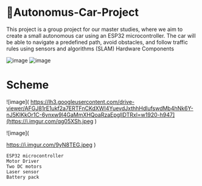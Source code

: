 # 🚗Autonomus-Car-Project


This project is a group project for our master studies, where we aim to create a small autonomous car using an ESP32 microcontroller. The car will be able to navigate a predefined path, avoid obstacles, and follow traffic rules using sensors and algorithms (SLAM)
Hardware Components

![image](    https://i.imgur.com/YUKnNPi.jpeg           )
![image](    https://i.imgur.com/qg05XSh.jpeg         )

# Scheme

![image]( 
https://lh3.googleusercontent.com/drive-viewer/AFGJ81rE1ukf2a7ERTFnCKdXWI4YuevdJxthhHdlufswdMb4hNk6Y-nJ5KIKkOr1C-6ynxw9l4GaMmXHQoaRzaEpglIDTRxl=w1920-h947](https://i.imgur.com/qg05XSh.jpeg
) 


![image]( 

https://i.imgur.com/9yN8TEG.jpeg
) 


    ESP32 microcontroller
    Motor Driver
    Two DC motors
    Laser sensor
    Battery pack
   
